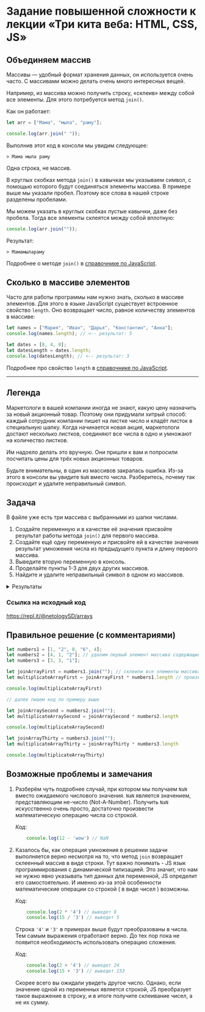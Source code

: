 # Задание повышенной сложности к лекции «Три кита веба: HTML, CSS, JS»

## Объединяем массив

Массивы — удобный формат хранения данных, он используется очень часто. С массивами можно делать очень много интересных вещей.

Например, из массива можно получить строку, «склеив» между собой все элементы. 
Для этого потребуется метод `join()`.

Как он работает:
```javascript
let arr = ["Мама", "мыла", "раму"];

console.log(arr.join(" "));
```

Выполнив этот код в консоли мы увидим следующее:
```text
> Мама мыла раму
```
Одна строка, не массив.

В круглых скобках метода `join()` в кавычках мы указываем символ, с помощью которого будут соединяться элементы массива. В примере выше мы указали пробел. Поэтому все слова в нашей строке разделены пробелами. 

Мы можем указать в круглых скобках пустые кавычки, даже без пробела. Тогда все элементы склеятся между собой вплотную:
```javascript
console.log(arr.join(""));
```

Результат:
```text
> Мамамылараму
```

Подробнее о методе `join()` в [справочнике по JavaScript](https://learn.javascript.ru/array-methods#split-i-join).

## Сколько в массиве элементов

Часто для работы программы нам нужно знать, сколько в массиве элементов. Для этого в языке JavaScript существует встроенноe свойство `length`. Оно возвращает число, равное количеству элементов в массиве:

```javascript
let names = ["Мария", "Иван", "Дарья", "Константин", "Анна"];
console.log(names.length); // <-- результат: 5

let dates = [8, 4, 0];
let datesLength = dates.length;
console.log(datesLength); // <-- результат: 3
``` 
Подробнее про свойство `length` в [справочнике по JavaScript](https://learn.javascript.ru/array#nemnogo-o-length).

_______

## Легенда

Маркетологи в вашей компании иногда не знают, какую цену назначить за новый акционный товар. Поэтому они придумали хитрый способ: каждый сотрудник компании пишет на листке число и кладёт листок в специальную шапку. 
Когда начинается новая акция, маркетологи достают несколько листков, соединяют все числа в одно и умножают на количество листков. 

Им надоело делать это вручную. Они пришли к вам и попросили посчитать цены для трёх новых акционных товаров. 

Будьте внимательны, в один из массивов закралась ошибка. Из-за этого в консоли вы увидите `NaN` вместо числа. Разберитесь, почему так происходит и удалите неправильный символ.

## Задача
В файле уже есть три массива с выбранными из шапки числами.

1. Создайте переменную и в качестве её значения присвойте результат работы метода `join()` для первого массива.
2. Создайте ещё одну переменную и присвойте ей в качестве значения результат умножения числа из предыдущего пункта и длину первого массива. 
3. Выведите вторую переменную в консоль.
4. Проделайте пункты 1-3 для двух других массивов.
5. Найдите и удалите неправильный символ в одном из массивов.

<details>
  <summary>Результаты</summary>
  <p>Если задание выполнено верно, то в консоли должны быть следующие числа:</p>
	<ul>
	  <li>64320</li>
	  <li>1236</li>
	  <li>993</li>
	</ul>
</details>

### Ссылка на исходный код
https://repl.it/@netologySD/arrays

## Правильное решение (с комментариями)

```javascript
let numbers1 = [1, "2", 8, "6", 4];
let numbers2 = [4, 1, "2"]; // удалим первый элемент массива содержащий символ "О"
let numbers3 = [3, 3, "1"];

let joinArrayFirst = numbers1.join(""); // склеили все элементы массива
let multiplicateArrayFirst = joinArrayFirst * numbers1.length // произведение содержимого переменной "joinArrayFirst" на длину массива numbers1

console.log(multiplicateArrayFirst)

// далее пишем код по примеру выше

let joinArraySecond = numbers2.join(""); 
let multiplicateArraySecond = joinArraySecond * numbers2.length 

console.log(multiplicateArraySecond)

let joinArrayThirty = numbers3.join(""); 
let multiplicateArrayThirty = joinArrayThirty * numbers3.length  

console.log(multiplicateArrayThirty)

```

## Возможные проблемы и замечания

1. Разберём чуть подробнее случай, при котором мы получаем `NaN` вместо ожидаемого числового значения. `NaN` является значением, представляющим не-число (Not-A-Number). Получить `NaN` искусственно очень просто, достаточно произвести математическую операцию числа со строкой. 
	
	_Код_:
	```javascript
		console.log(12 - 'wow') // NaN
	```
2. Казалось бы, как операция умножения в решении задачи выполняется верно несмотря на то, что метод `join` возвращает склеенный массив в виде строки. Тут важно понимать - JS язык программирования с динамической типизацией. Это значит, что нам не нужно явно указывать тип данных для переменной, JS определит его самостоятельно. И именно из-за этой особенности математические операции со строкой ( в виде чисел ) возможны. 
	
	_Код_:
	```javascript
		console.log(2 * '4') // выведет 8
		console.log(15 / '3') // выведет 5
	```
	Строка `'4'` и `'3'` в примерах выше будут преобразованы в числа. Тем самым выражения отработают верно. До тех пор пока не появится необходимость использовать операцию сложения.

	_Код_:
	```javascript
		console.log(2 + '4') // выведет 24
		console.log(15 + '3') // выведет 153
	```
	Скорее всего вы ожидали увидеть другое число. Однако, если значение одной из переменных является строкой, JS преобразует такое выражение в строку, и в итоге получите склеивание чисел, а не их сумму. 
